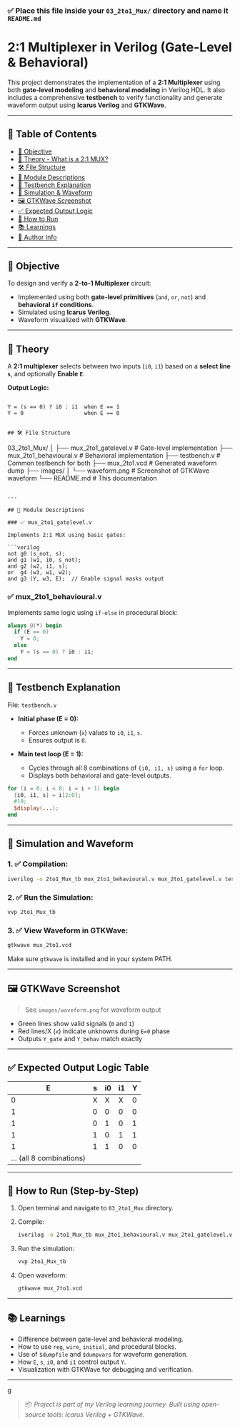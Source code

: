 
### ✅ Place this file inside your `03_2to1_Mux/` directory and name it `README.md`


# 2:1 Multiplexer in Verilog (Gate-Level & Behavioral)

This project demonstrates the implementation of a **2:1 Multiplexer** using both **gate-level modeling** and **behavioral modeling** in Verilog HDL. It also includes a comprehensive **testbench** to verify functionality and generate waveform output using **Icarus Verilog** and **GTKWave**.

---

## 📘 Table of Contents

- [📌 Objective](#objective)
- [🧠 Theory - What is a 2:1 MUX?](#theory)
- [🛠️ File Structure](#file-structure)
- [📂 Module Descriptions](#module-descriptions)
- [🧪 Testbench Explanation](#testbench-explanation)
- [🔄 Simulation & Waveform](#simulation-and-waveform)
- [🖼️ GTKWave Screenshot](#gtkwave-screenshot)
- [✅ Expected Output Logic](#expected-output-logic)
- [📎 How to Run](#how-to-run)
- [📚 Learnings](#learnings)
- [📸 Author Info](#author-info)

---

## 📌 Objective

To design and verify a **2-to-1 Multiplexer** circuit:
- Implemented using both **gate-level primitives** (`and`, `or`, `not`) and **behavioral `if` conditions**.
- Simulated using **Icarus Verilog**.
- Waveform visualized with **GTKWave**.

---

## 🧠 Theory

A **2:1 multiplexer** selects between two inputs (`i0`, `i1`) based on a **select line `s`**, and optionally **Enable `E`**.

**Output Logic:**
```

Y = (s == 0) ? i0 : i1  when E == 1
Y = 0                   when E == 0


## 🛠️ File Structure

```

03\_2to1\_Mux/
│
├── mux\_2to1\_gatelevel.v       # Gate-level implementation
├── mux\_2to1\_behavioural.v     # Behavioral implementation
├── testbench.v                # Common testbench for both
├── mux\_2to1.vcd               # Generated waveform dump
├── images/
│   └── waveform.png           # Screenshot of GTKWave waveform
└── README.md                  # This documentation

````

---

## 📂 Module Descriptions

### ✅ mux_2to1_gatelevel.v

Implements 2:1 MUX using basic gates:

```verilog
not g0 (s_not, s);
and g1 (w1, i0, s_not);
and g2 (w2, i1, s);
or  g4 (w3, w1, w2);
and g3 (Y, w3, E);  // Enable signal masks output
````

### ✅ mux\_2to1\_behavioural.v

Implements same logic using `if-else` in procedural block:

```verilog
always @(*) begin
  if (E == 0)
    Y = 0;
  else
    Y = (s == 0) ? i0 : i1;
end
```

---

## 🧪 Testbench Explanation

File: `testbench.v`

* **Initial phase (E = 0):**

  * Forces unknown (`x`) values to `i0`, `i1`, `s`.
  * Ensures output is `0`.

* **Main test loop (E = 1):**

  * Cycles through all 8 combinations of `{i0, i1, s}` using a `for` loop.
  * Displays both behavioral and gate-level outputs.

```verilog
for (i = 0; i < 8; i = i + 1) begin
  {i0, i1, s} = i[2:0];
  #10;
  $display(...);
end
```

---

## 🔄 Simulation and Waveform

### 1. ✅ Compilation:

```bash
iverilog -o 2to1_Mux_tb mux_2to1_behavioural.v mux_2to1_gatelevel.v testbench.v
```

### 2. ✅ Run the Simulation:

```bash
vvp 2to1_Mux_tb
```

### 3. ✅ View Waveform in GTKWave:

```bash
gtkwave mux_2to1.vcd
```

Make sure `gtkwave` is installed and in your system PATH.

---

## 🖼️ GTKWave Screenshot

> See `images/waveform.png` for waveform output

* Green lines show valid signals (`0` and `1`)
* Red lines/X (`x`) indicate unknowns during `E=0` phase
* Outputs `Y_gate` and `Y_behav` match exactly

---

## ✅ Expected Output Logic Table

| E                        | s | i0 | i1 | Y |
| -------------------------| - | -- | -- | - |
| 0                        | X | X  | X  | 0 |
| 1                        | 0 | 0  | 0  | 0 |
| 1                        | 0 | 1  | 0  | 1 |
| 1                        | 1 | 0  | 1  | 1 |
| 1                        | 1 | 1  | 0  | 0 |
| ... (all 8 combinations) |   |    |    |   |

---

## 📎 How to Run (Step-by-Step)

1. Open terminal and navigate to `03_2to1_Mux` directory.
2. Compile:

   ```bash
   iverilog -o 2to1_Mux_tb mux_2to1_behavioural.v mux_2to1_gatelevel.v testbench.v
   ```
3. Run the simulation:

   ```bash
   vvp 2to1_Mux_tb
   ```
4. Open waveform:

   ```bash
   gtkwave mux_2to1.vcd
   ```

---

## 📚 Learnings

* Difference between gate-level and behavioral modeling.
* How to use `reg`, `wire`, `initial`, and procedural blocks.
* Use of `$dumpfile` and `$dumpvars` for waveform generation.
* How `E`, `s`, `i0`, and `i1` control output `Y`.
* Visualization with GTKWave for debugging and verification.

---

g

> 📦 *Project is part of my Verilog learning journey. Built using open-source tools: Icarus Verilog + GTKWave.*


